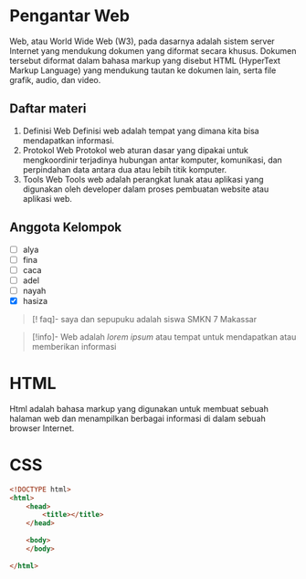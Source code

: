 # Pengantar Web

Web, atau World Wide Web (W3), pada dasarnya adalah sistem server Internet yang mendukung dokumen yang diformat secara khusus. Dokumen tersebut diformat dalam bahasa markup yang disebut HTML (HyperText Markup Language) yang mendukung tautan ke dokumen lain, serta file grafik, audio, dan video.

## Daftar materi
1. Definisi Web
	Definisi web adalah tempat yang dimana kita bisa mendapatkan informasi.
2. Protokol Web
	Protokol web aturan dasar yang dipakai untuk mengkoordinir terjadinya hubungan antar komputer, komunikasi, dan perpindahan data antara dua atau lebih titik komputer.
3. Tools Web
	Tools web adalah perangkat lunak atau aplikasi yang digunakan oleh developer dalam proses pembuatan website atau aplikasi web.

## Anggota Kelompok
- [ ] alya
- [ ] fina
- [ ] caca
- [ ] adel
- [ ] nayah
- [x] hasiza

>[! faq]- saya dan sepupuku
>adalah siswa SMKN 7 Makassar


>[!info]- Web adalah *lorem ipsum* atau tempat untuk mendapatkan atau memberikan informasi
# HTML
Html adalah bahasa markup yang digunakan untuk membuat sebuah halaman web dan menampilkan berbagai informasi di dalam sebuah browser Internet.

# CSS
```html
<!DOCTYPE html>
<html>
    <head>
        <title></title>
    </head>
    
    <body>
    </body>
    
</html>
```